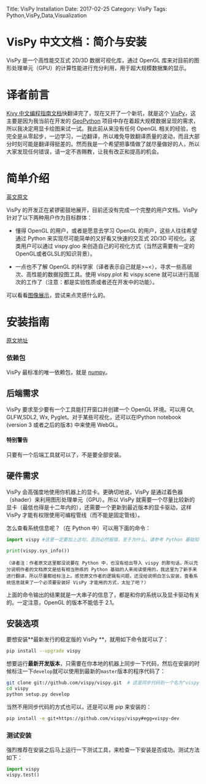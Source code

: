 Title: VisPy Installation
Date: 2017-02-25
Category: VisPy
Tags: Python,VisPy,Data,Visualization


# VisPy 中文文档：简介与安装

VisPy 是一个高性能交互式 2D/3D 数据可视化库，通过 OpenGL 库来对目前的图形处理单元（GPU）的计算性能进行充分利用，用于超大规模数据集的显示。

# 译者前言

[Kivy 中文编程指南文档](https://github.com/cycleuser/Kivy-CN)快翻译完了，现在又开了一个新坑，就是这个 [VisPy](https://github.com/cycleuser/VisPy-CN)，这主要是因为我当前在开发的 [GeoPython](https://github.com/cycleuser/GeoPython) 项目中存在着超大规模数据呈现的需求，所以我决定用显卡绘图来试一试。我此前从来没有任何 OpenGL 相关的经验，也完全是从零起步，一边学习，一边翻译，所以难免导致翻译质量的波动，而且大部分时刻可能是翻译得挺差的。然而我是一个希望把事情做了就尽量做好的人，所以大家发现任何错误，请一定不吝赐教，让我有改正和提高的机会。


# 简单介绍

[英文原文](http://vispy.org/documentation.html#getting-started)

VisPy 的开发正在紧锣密鼓地展开，目前还没有完成一个完整的用户文档。VisPy 针对了以下两种用户作为目标群体：

* 懂得 OpenGL 的用户，或者是愿意去学习 OpenGL 的用户，这些人往往希望通过 Python 来实现尽可能简单的又好看又快速的交互式 2D/3D 可视化。这类用户可以通过 vispy.gloo 来创造自己的可视化方式（当然这需要有一定的 OpenGL或者GLSL的知识背景）。

* 一点也不了解 OpenGL 的科学家（译者表示自己就是>~<），寻求一些高层次、高性能的数据投图工具。使用 vispy.plot 和 vispy.scene 就可以进行高层次的工作了（注意：都是实验性质或者还在开发中的功能）。

可以看看[图像展示](http://vispy.org/gallery.html)，尝试来点灵感什么的。

# 安装指南

[原文地址](http://vispy.org/installation.html)

### 依赖包

VisPy 最标准的唯一依赖包，就是 [numpy](http://numpy.org/)。



## 后端需求


VisPy 要求至少要有一个工具能打开窗口并创建一个 OpenGL 环境。可以用 Qt, GLFW,SDL2, Wx, Pyglet。对于某些可视化，还可以在IPython notebook (version 3 或者之后的版本) 中来使用 WebGL。


#### 特别警告

只要有一个后端工具就可以了，不是要全部安装。


## 硬件需求


VisPy 会高强度地使用你机器上的显卡。更确切地说，VisPy 是通过着色器（shader）来利用图形处理单元（GPU）。所以 VisPy 就需要一个尽量比较新的显卡（最低也得是十二年内的），还需要一个更新到最近版本的显卡驱动，这样 VisPy 才能有权限使用可编程管线（而不能是固定管线）。


怎么查看系统信息呢？（在 Python 中）可以用下面的命令：

```Python
import vispy #这里一定要加上这句，否则必然报错，至于为什么，请参考 Python 基础知识

print(vispy.sys_info())
```
	（译者注：作者原文这里都没说要在 Python 中，也没有给出导入 vispy 的那句话，所以充分说明作者的文档原文是给有相当熟练的 Python 基础的人来阅读使用的，我这里为了新手来进行翻译，所以尽量都给标注上。感觉原文作者的逻辑有问题，还没给说明白怎么安装，查看系统信息就来了一个必须要安装好 VisPy 才能用的方式，太扯了吧？）

上面的命令输出的结果就是一大串子的信息了，都是和你的系统以及显卡驱动有关的。一定注意，OpenGL 的版本不能低于 2.1。



## 安装选项

要想安装**最新发行的稳定版的 VisPy **，就用如下命令就可以了：

```Bash
pip install --upgrade vispy
```






想要运行**最新开发版本**，只需要在你本地的机器上同步一下代码，然后在安装的时候标注一下`develop`就可以使用到最新的`master`版本的程序代码了：


```Bash
git clone git://github.com/vispy/vispy.git  # 这是同步代码到一个名为"vispy"的文件夹
cd vispy
python setup.py develop
```

当然不用同步代码的方式也可以，还是可以用 pip 来安装的：

```Bash
pip install -e git+https://github.com/vispy/vispy#egg=vispy-dev
```

### 测试安装

强烈推荐在安装之后马上运行一下测试工具，来检查一下安装是否成功。测试方法如下：

```Python
import vispy
vispy.test()
```
